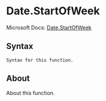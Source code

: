 # Date.StartOfWeek

Microsoft Docs: [Date.StartOfWeek](https://docs.microsoft.com/en-us/powerquery-m/date-startofweek)

## Syntax

```
Syntax for this function.
```

## About

About this function.

